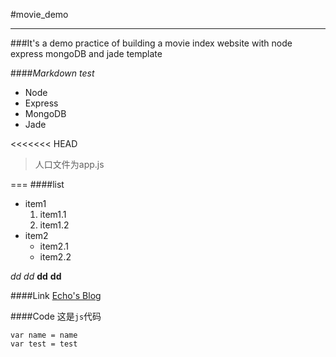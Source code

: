#movie_demo
***
###It's a demo practice of building a movie index website with node express mongoDB and jade template
<br>

####_Markdown test_
* Node
* Express
* MongoDB
* Jade

<<<<<<< HEAD
>人口文件为app.js


===
####list
* item1
  1. item1.1
  2. item1.2
* item2
  + item2.1
  + item2.2

*dd*
_dd_
**dd**
__dd__


####Link
[Echo's Blog](http://cheesemucha.cn)



####Code
这是`js`代码


	var name = name 
	var test = test





